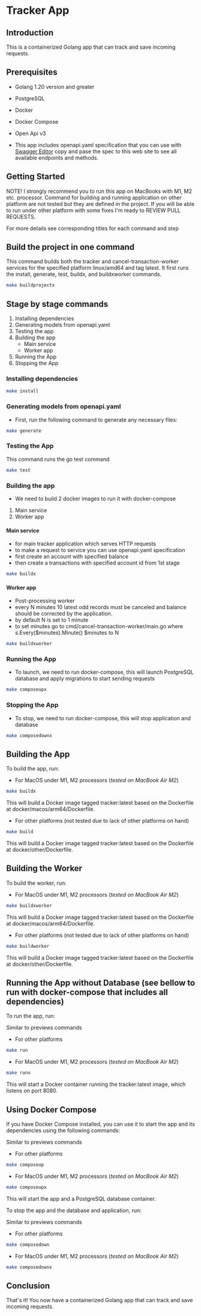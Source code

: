 # Tracker App

## Introduction

This is a containerized Golang app that can track and save incoming requests.

## Prerequisites

- Golang 1.20 version and greater
- PostgreSQL
- Docker
- Docker Compose
- Open Api v3

- This app includes openapi.yaml specification that you can use with [Swagger Editor](https://editor.swagger.io) copy and pase the spec to this web site to see all available endpoints and methods.

## Getting Started

NOTE! I strongly recommend you to run this app on MacBooks with M1, M2 etc. processor. Command for building and running application on other platform are not tested but they are defined in the project. If you will be able to run under other platform with some fixes I'm ready to REVIEW PULL REQUESTS.

For more details see corresponding titles for each command and step

## Build the project in one command

This command builds both the tracker and cancel-transaction-worker services for the specified platform linux/amd64 and tag latest.
It first runs the install, generate, test, buildx, and buildxworker commands.

```bash
make buildprojectx
```

## Stage by stage commands

1. Installing dependencies
2. Generating models from openapi.yaml
3. Testing the app
4. Building the app
    - Main service
    - Worker app
5. Running the App
6. Stopping the App

### Installing dependencies



```bash
make install
```

### Generating models from openapi.yaml

- First, run the following command to generate any necessary files:

```bash
make generate
```

### Testing the App

This command runs the go test command

```bash
make test
```

### Building the app

- We need to build 2 docker images to run it with docker-compose
1. Main service
2. Worker app

#### Main service

- for main tracker application which serves HTTP requests
- to make a request to service you can use openapi.yaml specification
- first create an account with specified balance
- then create a transactions with specified account id from 1st stage

```bash
make buildx
```

#### Worker app

- Post-processing worker
- every N minutes 10 latest odd records must be canceled and balance should be corrected by the application.
- by default N is set to 1 minute
- to set minutes go to cmd/cancel-transaction-worker/main.go where s.Every($minutes).Minute() $minutes to N

```bash
make buildxworker
```

### Running the App

- To launch, we need to run docker-compose, this will launch PostgreSQL database and apply migrations to start sending requests

```bash
make composeupx
```

### Stopping the App

- To stop, we need to run docker-compose, this will stop application and database

```bash
make composedownx
```

## Building the App

To build the app, run:

- For MacOS under M1, M2 processors (*tested on MacBook Air M2*)

```bash
make buildx
```

This will build a Docker image tagged tracker:latest based on the Dockerfile at docker/macos/arm64/Dockerfile.

- For other platforms (not tested due to lack of other platforms on hand)

```bash
make build
```

This will build a Docker image tagged tracker:latest based on the Dockerfile at docker/other/Dockerfile.

## Building the Worker

To build the worker, run:

- For MacOS under M1, M2 processors (*tested on MacBook Air M2*)

```bash
make buildxworker
```

This will build a Docker image tagged tracker:latest based on the Dockerfile at docker/macos/arm64/Dockerfile.

- For other platforms (not tested due to lack of other platforms on hand)

```bash
make buildworker
```

This will build a Docker image tagged tracker:latest based on the Dockerfile at docker/other/Dockerfile.

## Running the App without Database (see bellow to run with docker-compose that includes all dependencies)

To run the app, run:

Similar to previews commands
- For other platforms

```bash
make run
```

- For MacOS under M1, M2 processors (*tested on MacBook Air M2*)

```bash
make runx
```

This will start a Docker container running the tracker:latest image, which listens on port 8080.

## Using Docker Compose

If you have Docker Compose installed, you can use it to start the app and its dependencies using the following commands:

Similar to previews commands
- For other platforms

```bash
make composeup
```

- For MacOS under M1, M2 processors (*tested on MacBook Air M2*)

```bash
make composeupx
```

This will start the app and a PostgreSQL database container.

To stop the app and the database and application, run:

Similar to previews commands
- For other platforms

```bash
make composedown
```

- For MacOS under M1, M2 processors (*tested on MacBook Air M2*)

```bash
make composedownx
```

## Conclusion

That's it! You now have a containerized Golang app that can track and save incoming requests.